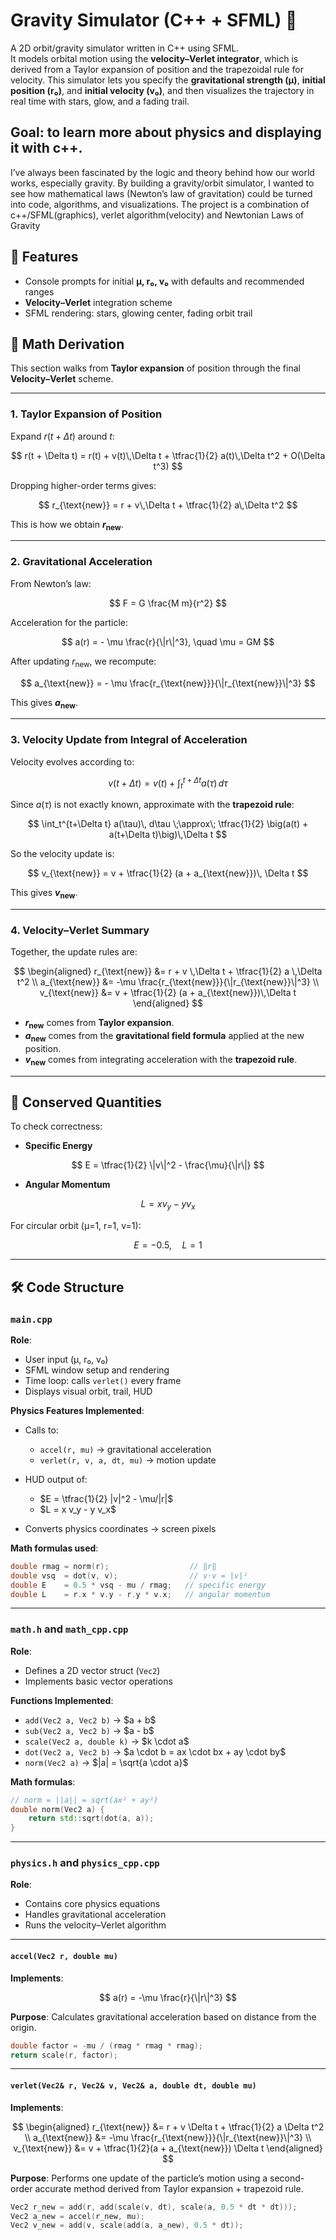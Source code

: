 # Gravity Simulator (C++ + SFML) 🌌

A 2D orbit/gravity simulator written in C++ using SFML.  
It models orbital motion using the **velocity–Verlet integrator**, which is derived from a Taylor expansion of position and the trapezoidal rule for velocity. This simulator lets you specify the **gravitational strength (μ)**, **initial position (r₀)**, and **initial velocity (v₀)**, and then visualizes the trajectory in real time with stars, glow, and a fading trail.



## Goal: to learn more about physics and displaying it with c++.
I’ve always been fascinated by the logic and theory behind how our world works, especially gravity. By building a gravity/orbit simulator, I wanted to see how mathematical laws (Newton’s law of gravitation) could be turned into code, algorithms, and visualizations.
The project is a combination of c++/SFML(graphics), verlet algorithm(velocity) and Newtonian Laws of Gravity

## 🚀 Features
- Console prompts for initial **μ, r₀, v₀** with defaults and recommended ranges
- **Velocity–Verlet** integration scheme
- SFML rendering: stars, glowing center, fading orbit trail

## 📐 Math Derivation

This section walks from **Taylor expansion** of position through the final **Velocity–Verlet** scheme.

---

### 1. Taylor Expansion of Position

Expand $r(t + \Delta t)$ around $t$:

$$
r(t + \Delta t) = r(t) + v(t)\,\Delta t + \tfrac{1}{2} a(t)\,\Delta t^2 + O(\Delta t^3)
$$

Dropping higher-order terms gives:

$$
r_{\text{new}} = r + v\,\Delta t + \tfrac{1}{2} a\,\Delta t^2
$$

 This is how we obtain **$r_{\text{new}}$**.

---

### 2. Gravitational Acceleration

From Newton’s law:

$$
F = G \frac{M m}{r^2}
$$

Acceleration for the particle:

$$
a(r) = - \mu \frac{r}{\|r\|^3}, \quad \mu = GM
$$

 After updating $r_{\text{new}}$, we recompute:

$$
a_{\text{new}} = - \mu \frac{r_{\text{new}}}{\|r_{\text{new}}\|^3}
$$

 This gives **$a_{\text{new}}$**.

---

### 3. Velocity Update from Integral of Acceleration

Velocity evolves according to:

$$
v(t+\Delta t) = v(t) + \int_t^{t+\Delta t} a(\tau)\, d\tau
$$

Since $a(\tau)$ is not exactly known, approximate with the **trapezoid rule**:

$$
\int_t^{t+\Delta t} a(\tau)\, d\tau \;\approx\; \tfrac{1}{2} \big(a(t) + a(t+\Delta t)\big)\,\Delta t
$$

So the velocity update is:

$$
v_{\text{new}} = v + \tfrac{1}{2} (a + a_{\text{new}})\, \Delta t
$$

 This gives **$v_{\text{new}}$**.

---

### 4. Velocity–Verlet Summary

Together, the update rules are:

$$
\begin{aligned}
r_{\text{new}} &= r + v \,\Delta t + \tfrac{1}{2} a \,\Delta t^2 \\
a_{\text{new}} &= -\mu \frac{r_{\text{new}}}{\|r_{\text{new}}\|^3} \\
v_{\text{new}} &= v + \tfrac{1}{2} (a + a_{\text{new}})\,\Delta t
\end{aligned}
$$

- **$r_{\text{new}}$** comes from **Taylor expansion**.  
- **$a_{\text{new}}$** comes from the **gravitational field formula** applied at the new position.  
- **$v_{\text{new}}$** comes from integrating acceleration with the **trapezoid rule**.

---

## 🧮 Conserved Quantities

To check correctness:

- **Specific Energy**

$$
E = \tfrac{1}{2} \|v\|^2 - \frac{\mu}{\|r\|}
$$

- **Angular Momentum**

$$
L = x v_y - y v_x
$$

For circular orbit (μ=1, r=1, v=1):

$$
E = -0.5, \quad L = 1
$$

---

## 🛠️ Code Structure
###  `main.cpp`

**Role**:

* User input (μ, r₀, v₀)
* SFML window setup and rendering
* Time loop: calls `verlet()` every frame
* Displays visual orbit, trail, HUD

**Physics Features Implemented**:

* Calls to:

  * `accel(r, mu)` → gravitational acceleration
  * `verlet(r, v, a, dt, mu)` → motion update
* HUD output of:

  * \$E = \tfrac{1}{2} |v|^2 - \mu/|r|\$
  * \$L = x v\_y - y v\_x\$
* Converts physics coordinates → screen pixels

**Math formulas used**:

```cpp
double rmag = norm(r);                  // ‖r‖
double vsq  = dot(v, v);                // v⋅v = |v|²
double E    = 0.5 * vsq - mu / rmag;   // specific energy
double L    = r.x * v.y - r.y * v.x;   // angular momentum
```

---

###  `math.h` and `math_cpp.cpp`

**Role**:

* Defines a 2D vector struct (`Vec2`)
* Implements basic vector operations

**Functions Implemented**:

* `add(Vec2 a, Vec2 b)` → \$a + b\$
* `sub(Vec2 a, Vec2 b)` → \$a - b\$
* `scale(Vec2 a, double k)` → \$k \cdot a\$
* `dot(Vec2 a, Vec2 b)` → \$a \cdot b = ax \cdot bx + ay \cdot by\$
* `norm(Vec2 a)` → \$|a| = \sqrt{a \cdot a}\$

**Math formulas**:

```cpp
// norm = ||a|| = sqrt(ax² + ay²)
double norm(Vec2 a) {
    return std::sqrt(dot(a, a));
}
```

---

###  `physics.h` and `physics_cpp.cpp`

**Role**:

* Contains core physics equations
* Handles gravitational acceleration
* Runs the velocity–Verlet algorithm

---

#### `accel(Vec2 r, double mu)`

**Implements**:

$$
a(r) = -\mu \frac{r}{\|r\|^3}
$$

**Purpose**:
Calculates gravitational acceleration based on distance from the origin.

```cpp
double factor = -mu / (rmag * rmag * rmag);
return scale(r, factor);
```

---

#### `verlet(Vec2& r, Vec2& v, Vec2& a, double dt, double mu)`

**Implements**:

$$
\begin{aligned}
r_{\text{new}} &= r + v \Delta t + \tfrac{1}{2} a \Delta t^2 \\
a_{\text{new}} &= -\mu \frac{r_{\text{new}}}{\|r_{\text{new}}\|^3} \\
v_{\text{new}} &= v + \tfrac{1}{2}(a + a_{\text{new}}) \Delta t
\end{aligned}
$$

**Purpose**:
Performs one update of the particle’s motion using a second-order accurate method derived from Taylor expansion + trapezoid rule.

```cpp
Vec2 r_new = add(r, add(scale(v, dt), scale(a, 0.5 * dt * dt)));
Vec2 a_new = accel(r_new, mu);
Vec2 v_new = add(v, scale(add(a, a_new), 0.5 * dt));
```











